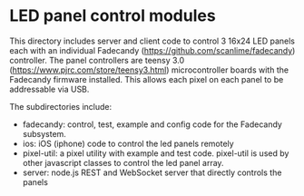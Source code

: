 LED panel control modules
=========================
This directory includes server and client code to control 3 16x24 LED panels each with an individual Fadecandy (https://github.com/scanlime/fadecandy) controller.  The panel controllers are teensy 3.0 (https://www.pjrc.com/store/teensy3.html) microcontroller boards with the Fadecandy firmware installed.  This allows each pixel on each panel to be addressable via USB.

The subdirectories include:
* fadecandy: control, test, example and config code for the Fadecandy subsystem.
* ios: iOS (iphone) code to control the led panels remotely
* pixel-util: a pixel utility with example and test code.  pixel-util is used by other javascript classes to control the led panel array.
* server: node.js REST and WebSocket server that directly controls the panels

